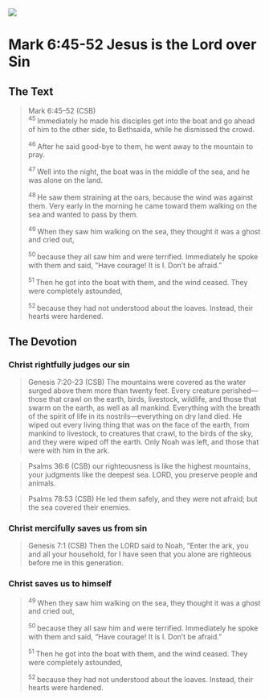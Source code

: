 <img class="intro-right" src="/images/art-mark.jpg">

# Mark 6:45-52 Jesus is the Lord over Sin

## The Text

>Mark 6:45–52 (CSB)  
><sup> 45 </sup> Immediately he made his disciples get into the boat and go ahead of him to the other side, to Bethsaida, while he dismissed the crowd. 
>
><sup> 46 </sup> After he said good-bye to them, he went away to the mountain to pray. 
>
><sup> 47 </sup> Well into the night, the boat was in the middle of the sea, and he was alone on the land. 
>
><sup> 48 </sup> He saw them straining at the oars, because the wind was against them. Very early in the morning he came toward them walking on the sea and wanted to pass by them. 
>
><sup> 49 </sup> When they saw him walking on the sea, they thought it was a ghost and cried out, 
>
><sup> 50 </sup> because they all saw him and were terrified. Immediately he spoke with them and said, “Have courage! It is I. Don’t be afraid.” 
>
><sup> 51 </sup> Then he got into the boat with them, and the wind ceased. They were completely astounded, 
>
><sup> 52 </sup> because they had not understood about the loaves. Instead, their hearts were hardened.

## The Devotion

### Christ rightfully judges our sin

>Genesis 7:20-23 (CSB) The mountains were covered as the water surged above them more than twenty feet. Every creature perished—those that crawl on the earth, birds, livestock, wildlife, and those that swarm on the earth, as well as all mankind. Everything with the breath of the spirit of life in its nostrils—everything on dry land died. He wiped out every living thing that was on the face of the earth, from mankind to livestock, to creatures that crawl, to the birds of the sky, and they were wiped off the earth. Only Noah was left, and those that were with him in the ark.

>Psalms 36:6 (CSB) our righteousness is like the highest mountains,
your judgments like the deepest sea.
LORD, you preserve people and animals.

>Psalms 78:53 (CSB) He led them safely, and they were not afraid;
but the sea covered their enemies.

### Christ mercifully saves us from sin

>Genesis 7:1 (CSB) Then the LORD said to Noah, “Enter the ark, you and all your household, for I have seen that you alone are righteous before me in this generation.

### Christ saves us to himself

><sup> 49 </sup> When they saw him walking on the sea, they thought it was a ghost and cried out, 
>
><sup> 50 </sup> because they all saw him and were terrified. Immediately he spoke with them and said, “Have courage! It is I. Don’t be afraid.” 
>
><sup> 51 </sup> Then he got into the boat with them, and the wind ceased. They were completely astounded, 
>
><sup> 52 </sup> because they had not understood about the loaves. Instead, their hearts were hardened.
